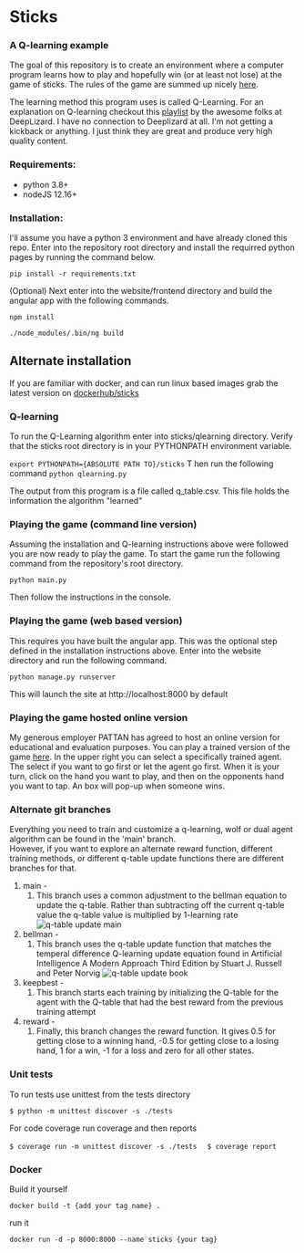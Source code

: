 # Sticks 
### A Q-learning example

The goal of this repository is to create an environment where a computer 
program learns how to play and hopefully win (or at least not lose) at the game of sticks. The rules of the game are
summed up nicely [here](https://frugalfun4boys.com/play-sticks-finger-game-kids/).

The learning method this program uses is called Q-Learning.  For an explanation on 
Q-learning checkout this [playlist](https://www.youtube.com/playlist?list=PLZbbT5o_s2xoWNVdDudn51XM8lOuZ_Njv) 
by the awesome folks at DeepLizard.  I have no connection to Deeplizard at all. I'm not getting a kickback or anything.
I just think they are great and produce very high quality content. 

### Requirements:
 - python 3.8+
 - nodeJS 12.16+

### Installation:
I'll assume you have a python 3 environment and have already cloned this repo. 
Enter into the repository root directory and install the requirred python pages by running the command below.

```pip install -r requirements.txt```

(Optional) Next enter into the website/frontend directory and build the angular app with the following commands.

```npm install```

```./node_modules/.bin/ng build```

## Alternate installation 
If you are familiar with docker, and can run linux based images grab the latest version on [dockerhub/sticks](https://hub.docker.com/repository/docker/mweltin/sticks)


### Q-learning
To run the Q-Learning algorithm enter into sticks/qlearning directory.  Verify that the sticks root directory is in
your PYTHONPATH environment variable.

```export PYTHONPATH={ABSOLUTE PATH TO}/sticks```
T
hen run the following command
```python qlearning.py```

The output from this program is a file called q_table.csv.  This file holds the information the algorithm "learned"

### Playing the game (command line version)
Assuming the installation and Q-learning instructions above were followed you are now ready to play the game. To 
start the game run the following command from the repository's root directory.

```python main.py```

Then follow the instructions in the console.

### Playing the game (web based version) 
This requires you have built the angular app.  This was the optional step defined in the installation instructions above.  Enter into the website 
directory and run the following command.

```python manage.py runserver```

This will launch the site at http://localhost:8000 by default

### Playing the game hosted online version  
My generous employer PATTAN has agreed to host an online version for educational and evaluation purposes.
You can play a trained version of the game [here](http://tina.pattan.net:8001).
In the upper right you can select a specifically trained agent.  The select if you want to go first or let the agent go 
first.  When it is your turn, click on the hand you want to play, and then on the opponents hand you want to tap. An 
box will pop-up when someone wins. 

### Alternate git branches
Everything you need to train and customize a q-learning, wolf or dual agent algorithm can be found in the 'main' branch.  
However, if you want to explore an alternate reward function, different training methods, or different q-table update
functions there are different branches for that. 
1) main - 
   1) This branch uses a common adjustment to the bellman equation to update the q-table.  Rather than subtracting off the current q-table value the q-table value is multiplied by 1-learning rate ![q-table update main](main-q-table-update.jpeg)
2) bellman - 
   1) This branch uses the q-table update function that matches the temperal difference Q-learning update equation found in Artificial Intelligence A Modern Approach
Third Edition by Stuart J. Russell and Peter Norvig ![q-table update book](q-table-update-ai-book.png)
3) keepbest -
   1) This branch starts each training by initializing the Q-table for the agent with the Q-table that had the best reward from the previous training attempt
4) reward -
   1) Finally, this branch changes the reward function.  It gives 0.5 for getting close to a winning hand, -0.5 for getting close to a losing hand,  1 for a win, -1 for a loss and zero for all other states.

### Unit tests
To run tests use unittest from the tests directory

```$ python -m unittest discover -s ./tests```

For code coverage run coverage and then reports

```$ coverage run -m unittest discover -s ./tests  ```
```$ coverage report```

### Docker
Build it yourself

```docker build -t {add your tag name} .```

run it

```docker run -d -p 8000:8000 --name sticks {your tag}```
